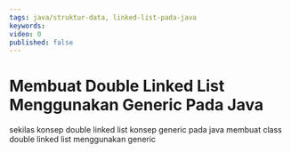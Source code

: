 ```yaml
---
tags: java/struktur-data, linked-list-pada-java
keywords: 
video: 0
published: false
---
```

# Membuat Double Linked List Menggunakan Generic Pada Java

sekilas konsep double linked list
konsep generic pada java
membuat class double linked list menggunakan generic